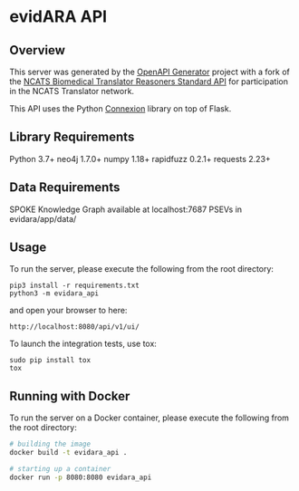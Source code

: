 # evidARA API

## Overview
This server was generated by the [OpenAPI Generator](https://openapi-generator.tech) project with a fork of the [NCATS Biomedical Translator Reasoners Standard API](https://github.com/NCATS-Tangerine/NCATS-ReasonerStdAPI) for participation in the NCATS Translator network.

This API uses the Python [Connexion](https://github.com/zalando/connexion) library on top of Flask.

## Library Requirements
Python 3.7+
neo4j 1.7.0+
numpy 1.18+
rapidfuzz 0.2.1+
requests 2.23+

## Data Requirements
SPOKE Knowledge Graph available at localhost:7687
PSEVs in evidara/app/data/

## Usage
To run the server, please execute the following from the root directory:

```
pip3 install -r requirements.txt
python3 -m evidara_api
```

and open your browser to here:

```
http://localhost:8080/api/v1/ui/
```

To launch the integration tests, use tox:
```
sudo pip install tox
tox
```

## Running with Docker

To run the server on a Docker container, please execute the following from the root directory:

```bash
# building the image
docker build -t evidara_api .

# starting up a container
docker run -p 8080:8080 evidara_api
```